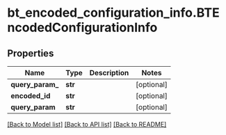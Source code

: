 # bt_encoded_configuration_info.BTEncodedConfigurationInfo

## Properties
Name | Type | Description | Notes
------------ | ------------- | ------------- | -------------
**query_param_** | **str** |  | [optional] 
**encoded_id** | **str** |  | [optional] 
**query_param** | **str** |  | [optional] 

[[Back to Model list]](../README.md#documentation-for-models) [[Back to API list]](../README.md#documentation-for-api-endpoints) [[Back to README]](../README.md)


